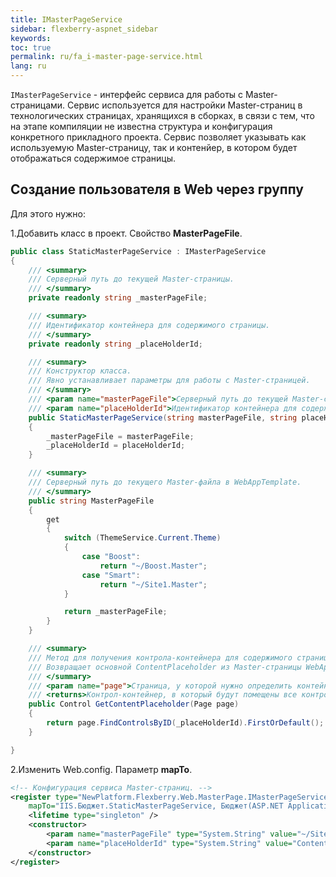 ```yaml
---
title: IMasterPageService
sidebar: flexberry-aspnet_sidebar
keywords: 
toc: true
permalink: ru/fa_i-master-page-service.html
lang: ru
---
```


`IMasterPageService` - интерфейс сервиса для работы с Master-страницами.
Сервис используется для настройки Master-страниц в технологических страницах, хранящихся в сборках, в связи с тем, что на этапе компиляции не известна структура и конфигурация конкретного прикладного проекта. Сервис позволяет указывать как используемую Master-страницу, так и контенйер, в котором будет отображаться содержимое страницы.

## Создание пользователя в Web через группу

Для этого нужно:

1.Добавить класс в проект. Свойство **MasterPageFile**.

```csharp
public class StaticMasterPageService : IMasterPageService
{
    /// <summary>
    /// Серверный путь до текущей Master-страницы.
    /// </summary>
    private readonly string _masterPageFile;

    /// <summary>
    /// Идентификатор контейнера для содержимого страницы.
    /// </summary>
    private readonly string _placeHolderId;

    /// <summary>
    /// Конструктор класса.
    /// Явно устанавливает параметры для работы с Master-страницей.
    /// </summary>
    /// <param name="masterPageFile">Серверный путь до текущей Master-страницы.</param>
    /// <param name="placeHolderId">Идентификатор контейнера для содержимого страницы.</param>
    public StaticMasterPageService(string masterPageFile, string placeHolderId)
    {
        _masterPageFile = masterPageFile;
        _placeHolderId = placeHolderId;
    }

    /// <summary>
    /// Серверный путь до текущего Master-файла в WebAppTemplate.
    /// </summary>
    public string MasterPageFile
    {
        get
        {
            switch (ThemeService.Current.Theme)
            {
                case "Boost":
                    return "~/Boost.Master";
                case "Smart":
                    return "~/Site1.Master";
            }

            return _masterPageFile; 
        }
    }

    /// <summary>
    /// Метод для получения контрола-контейнера для содержимого страницы.
    /// Возвращает основной ContentPlaceholder из Master-страницы WebAppTemplate.
    /// </summary>
    /// <param name="page">Страница, у которой нужно определить контейнер для основного контента.</param>
    /// <returns>Контрол-контейнер, в который будут помещены все контролы страницы.</returns>
    public Control GetContentPlaceholder(Page page)
    {
        return page.FindControlsByID(_placeHolderId).FirstOrDefault();
    }

}
```

2.Изменить Web.config. Параметр **mapTo**.

```xml
<!-- Конфигурация сервиса Master-страниц. -->
<register type="NewPlatform.Flexberry.Web.MasterPage.IMasterPageService, ICSSoft.STORMNET.Web.AjaxControls" 
	mapTo="IIS.Бюджет.StaticMasterPageService, Бюджет(ASP.NET Application)">
	<lifetime type="singleton" />
	<constructor>
		<param name="masterPageFile" type="System.String" value="~/Site1.Master" />
		<param name="placeHolderId" type="System.String" value="ContentPlaceholder1" />
	</constructor>
</register>
```
